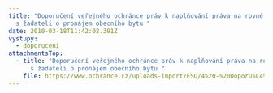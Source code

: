 ```yaml
---
title: "Doporučení veřejného ochránce práv k naplňování práva na rovné zacházení
  s žadateli o pronájem obecního bytu "
date: 2010-03-18T11:42:02.391Z
vystupy:
  - doporuceni
attachmentsTop:
  - title: "Doporučení veřejného ochránce práv k naplňování práva na rovné zacházení
      s žadateli o pronájem obecního bytu "
    file: https://www.ochrance.cz/uploads-import/ESO/4%20-%20Doporu%C4%8Den%C3%AD_byty_%2022-2001-AH%C5%98-M%C4%8C-IH-JH.pdf
---
```

